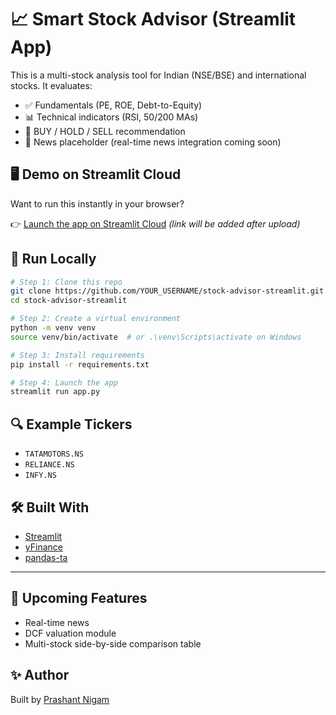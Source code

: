 
# 📈 Smart Stock Advisor (Streamlit App)

This is a multi-stock analysis tool for Indian (NSE/BSE) and international stocks. It evaluates:

- ✅ Fundamentals (PE, ROE, Debt-to-Equity)
- 📊 Technical indicators (RSI, 50/200 MAs)
- 🧠 BUY / HOLD / SELL recommendation
- 📰 News placeholder (real-time news integration coming soon)

## 🖥 Demo on Streamlit Cloud

Want to run this instantly in your browser?

👉 [Launch the app on Streamlit Cloud](https://share.streamlit.io/) *(link will be added after upload)*

## 🚀 Run Locally

```bash
# Step 1: Clone this repo
git clone https://github.com/YOUR_USERNAME/stock-advisor-streamlit.git
cd stock-advisor-streamlit

# Step 2: Create a virtual environment
python -m venv venv
source venv/bin/activate  # or .\venv\Scripts\activate on Windows

# Step 3: Install requirements
pip install -r requirements.txt

# Step 4: Launch the app
streamlit run app.py
```

## 🔍 Example Tickers
- `TATAMOTORS.NS`
- `RELIANCE.NS`
- `INFY.NS`

## 🛠 Built With
- [Streamlit](https://streamlit.io/)
- [yFinance](https://pypi.org/project/yfinance/)
- [pandas-ta](https://github.com/twopirllc/pandas-ta)

---

## 🔮 Upcoming Features
- Real-time news
- DCF valuation module
- Multi-stock side-by-side comparison table

## ✨ Author
Built by [Prashant Nigam](https://github.com/)
